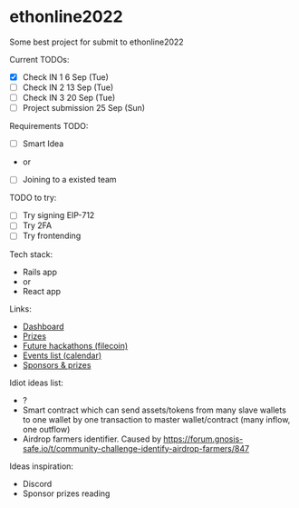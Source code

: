 # ethonline2022
Some best project for submit to ethonline2022

Current TODOs:
- [x] Check IN 1 6 Sep (Tue)
- [ ] Check IN 2 13 Sep (Tue)
- [ ] Check IN 3 20 Sep (Tue)
- [ ] Project submission 25 Sep (Sun)

Requirements TODO:
- [ ] Smart Idea
- or
- [ ] Joining to a existed team

TODO to try:
- [ ] Try signing EIP-712
- [ ] Try 2FA
- [ ] Try frontending

Tech stack:
- Rails app
- or
- React app

Links:
- [Dashboard](https://ethglobal.com/events/ethonline2022/home)
- [Prizes](https://ethglobal.com/events/ethonline2022/prizes)
- [Future hackathons (filecoin)](https://hackathons.filecoin.io/)
- [Events list (calendar)](https://ethglobal.com/events/ethonline2022/home)
- [Sponsors & prizes](https://ethglobal.com/events/ethonline2022/prizes)

Idiot ideas list:
- ?
- Smart contract which can send assets/tokens from many slave wallets to one wallet by one transaction to master wallet/contract (many inflow, one outflow)
- Airdrop farmers identifier. Caused by https://forum.gnosis-safe.io/t/community-challenge-identify-airdrop-farmers/847

Ideas inspiration:
- Discord
- Sponsor prizes reading
